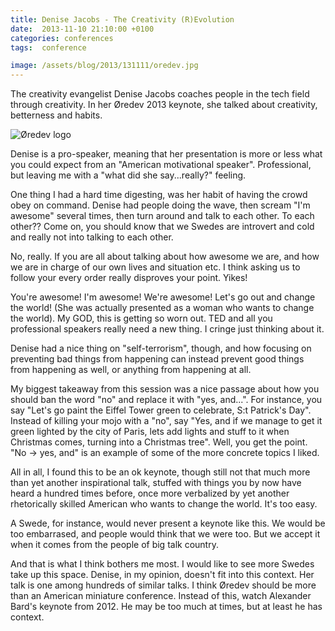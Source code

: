 ```yaml
---
title: Denise Jacobs - The Creativity (R)Evolution
date:  2013-11-10 21:10:00 +0100
categories: conferences
tags:  conference

image: /assets/blog/2013/131111/oredev.jpg
---
```


The creativity evangelist Denise Jacobs coaches people in the tech field through
creativity. In her Øredev 2013 keynote, she talked about creativity, betterness 
and habits.

![Øredev logo]({{page.image}})

Denise is a pro-speaker, meaning that her presentation is more or less what you 
could expect from an "American motivational speaker". Professional, but leaving
me with a "what did she say...really?" feeling.

One thing I had a hard time digesting, was her habit of having the crowd obey on 
command. Denise had people doing the wave, then scream "I'm awesome" several times,
then turn around and talk to each other. To each other?? Come on, you should know
that we Swedes are introvert and cold and really not into talking to each other.

No, really. If you are all about talking about how awesome we are, and how we are
in charge of our own lives and situation etc. I think asking us to follow your every order really disproves your point. Yikes!

You're awesome! I'm awesome! We're awesome! Let's go out and change the world!
(She was actually presented as a woman who wants to change the world). My GOD,
this is getting so worn out. TED and all you professional speakers really need a
new thing. I cringe just thinking about it.

Denise had a nice thing on "self-terrorism", though, and how focusing on preventing
bad things from happening can instead prevent good things from happening as well,
or anything from happening at all.

My biggest takeaway from this session was a nice passage about how you should ban
the word "no" and replace it with "yes, and...". For instance, you say "Let's go
paint the Eiffel Tower green to celebrate, S:t Patrick's Day". Instead of killing
your mojo with a "no", say "Yes, and if we manage to get it green lighted by the
city of Paris, lets add lights and stuff to it when Christmas comes, turning
into a Christmas tree". Well, you get the point. "No -> yes, and" is an example
of some of the more concrete topics I liked.

All in all, I found this to be an ok keynote, though still not that much more than
yet another inspirational talk, stuffed with things you by now have heard a hundred
times before, once more verbalized by yet another rhetorically skilled American who
wants to change the world. It's too easy.

A Swede, for instance, would never present a keynote like this. We would be too
embarrased, and people would think that we were too. But we accept it when it
comes from the people of big talk country.

And that is what I think bothers me most. I would like to see more Swedes take up
this space. Denise, in my opinion, doesn't fit into this context. Her talk is one
among hundreds of similar talks. I think Øredev should be more than an American
miniature conference. Instead of this, watch Alexander Bard's keynote from 2012.
He may be too much at times, but at least he has context.